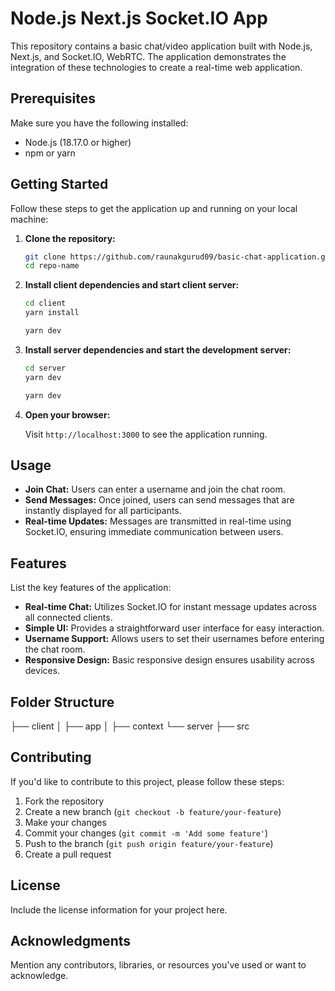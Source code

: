 # Node.js Next.js Socket.IO App

This repository contains a basic chat/video application built with Node.js, Next.js, and Socket.IO, WebRTC. The application demonstrates the integration of these technologies to create a real-time web application.

## Prerequisites

Make sure you have the following installed:

- Node.js (18.17.0 or higher)
- npm or yarn

## Getting Started

Follow these steps to get the application up and running on your local machine:

1. **Clone the repository:**

    ```bash
    git clone https://github.com/raunakgurud09/basic-chat-application.git
    cd repo-name
    ```

2. **Install client dependencies and start client server:**

    ```bash
    cd client
    yarn install

    yarn dev
    ```

3. **Install server dependencies and start the development server:**

    ```bash
    cd server
    yarn dev

    yarn dev
    ```

4. **Open your browser:**

    Visit `http://localhost:3000` to see the application running.

## Usage

- **Join Chat:** Users can enter a username and join the chat room.
- **Send Messages:** Once joined, users can send messages that are instantly displayed for all participants.
- **Real-time Updates:** Messages are transmitted in real-time using Socket.IO, ensuring immediate communication between users.

## Features

List the key features of the application:

- **Real-time Chat:** Utilizes Socket.IO for instant message updates across all connected clients.
- **Simple UI:** Provides a straightforward user interface for easy interaction.
- **Username Support:** Allows users to set their usernames before entering the chat room.
- **Responsive Design:** Basic responsive design ensures usability across devices.

## Folder Structure

├── client
│   ├── app
│   ├── context
└── server
    ├── src

## Contributing

If you'd like to contribute to this project, please follow these steps:

1. Fork the repository
2. Create a new branch (`git checkout -b feature/your-feature`)
3. Make your changes
4. Commit your changes (`git commit -m 'Add some feature'`)
5. Push to the branch (`git push origin feature/your-feature`)
6. Create a pull request

## License

Include the license information for your project here.

## Acknowledgments

Mention any contributors, libraries, or resources you've used or want to acknowledge.
